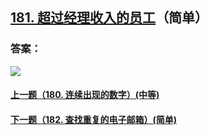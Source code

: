## [181. 超过经理收入的员工](https://leetcode-cn.com/problems/employees-earning-more-than-their-managers/)（简单）





### 答案：



![](https://img-blog.csdnimg.cn/20200807155236311.png)

#### [上一题（180. 连续出现的数字）(中等)](https://github.com/sdwwld/leetCode/blob/master/src/main/java/com/wld/java/leetcode/leetCode0180.md)

#### [下一题（182. 查找重复的电子邮箱）(简单)](https://github.com/sdwwld/leetCode/blob/master/src/main/java/com/wld/java/leetcode/leetCode0182.md)